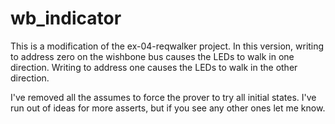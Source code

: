 # wb_indicator

This is a modification of the ex-04-reqwalker project. In this version,
writing to address zero on the wishbone bus causes the LEDs to walk in
one direction. Writing to address one causes the LEDs to walk in the
other direction.

I've removed all the assumes to force the prover to try all initial
states. I've run out of ideas for more asserts, but if you see any
other ones let me know.
